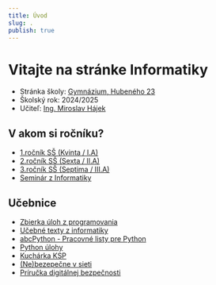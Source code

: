 ```yaml
---
title: Úvod
slug: .
publish: true 
---
```


# Vitajte na stránke Informatiky

- Stránka školy: [Gymnázium, Hubeného 23](https://ghubeneho.edupage.org/)
- Školský rok: 2024/2025
- Učiteľ: [Ing. Miroslav Hájek](ucitel/)

## V akom si ročníku?
- [1.ročník SŠ (Kvinta / I.A)](1-rocnik/ucivo/)
- [2.ročník SŠ (Sexta / II.A)](2-rocnik/ucivo/)
- [3.ročník SŠ (Septima / III.A)](3-rocnik/ucivo/)
- [Seminár z Informatiky](seminar/ucivo/)


## Učebnice
- [Zbierka úloh z programovania](programovanie/zbierka-uloh/premenne/uvod/)
- [Učebné texty z informatiky](ucebnica/informatika-ako-veda/zakladne-pojmy/)
- [abcPython - Pracovné listy pre Python](https://abcpython.input.sk/)
- [Python úlohy](https://python2016-sphinx.readthedocs.io)
- [Kuchárka KSP](https://www.ksp.sk/kucharka/)
- [(Ne)bezepečne v sieti](https://myslim.eu/wp-content/uploads/2021/10/Nebezpecne-v-sieti.pdf)
- [Príručka digitálnej bezpečnosti](https://bezpecnenanete.eset.com/sk/wp-content/uploads/2021/10/Prirucka-digitalnej-bezpecnosti-pre-ucitelov.pdf)

